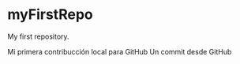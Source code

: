 # myFirstRepo
My first repository.

Mi primera contribucción local para GitHub
Un commit desde GitHub
